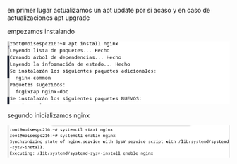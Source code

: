 en primer lugar actualizamos un apt update por si acaso y en caso de actualizaciones apt upgrade

empezamos instalando

![cap2](instalacion.png)

segundo inicializamos nginx


![cap2](start.png)

